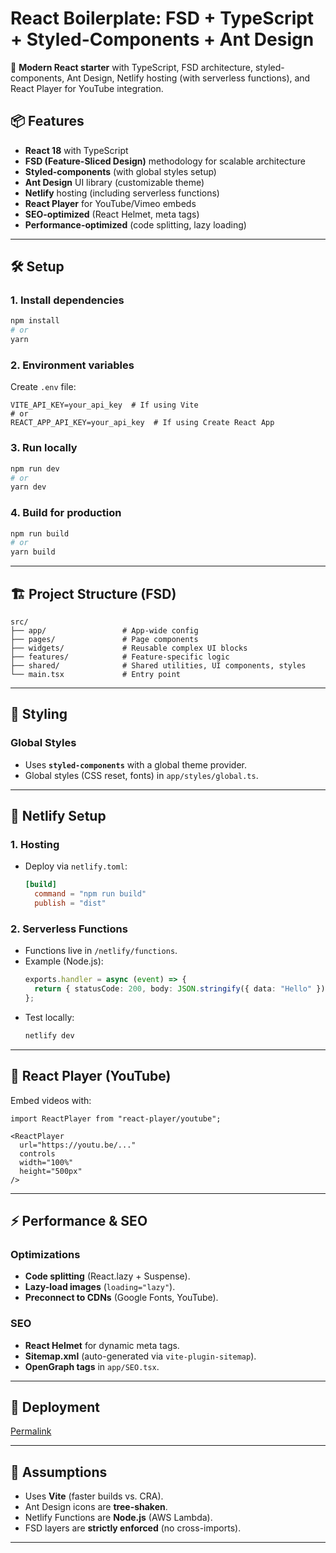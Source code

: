 # React Boilerplate: FSD + TypeScript + Styled-Components + Ant Design  

🚀 **Modern React starter** with TypeScript, FSD architecture, styled-components, Ant Design, Netlify hosting (with serverless functions), and React Player for YouTube integration.  

## 📦 Features  

- **React 18** with TypeScript  
- **FSD (Feature-Sliced Design)** methodology for scalable architecture  
- **Styled-components** (with global styles setup)  
- **Ant Design** UI library (customizable theme)  
- **Netlify** hosting (including serverless functions)  
- **React Player** for YouTube/Vimeo embeds  
- **SEO-optimized** (React Helmet, meta tags)  
- **Performance-optimized** (code splitting, lazy loading)  

---

## 🛠 Setup  

### 1. Install dependencies  
```bash
npm install
# or
yarn
```

### 2. Environment variables  
Create `.env` file:  
```env
VITE_API_KEY=your_api_key  # If using Vite
# or
REACT_APP_API_KEY=your_api_key  # If using Create React App
```

### 3. Run locally  
```bash
npm run dev
# or
yarn dev
```

### 4. Build for production  
```bash
npm run build
# or
yarn build
```

---

## 🏗 Project Structure (FSD)  

```
src/
├── app/                 # App-wide config
├── pages/               # Page components
├── widgets/             # Reusable complex UI blocks
├── features/            # Feature-specific logic
├── shared/              # Shared utilities, UI components, styles
└── main.tsx             # Entry point
```

---

## 🎨 Styling  

### Global Styles  
- Uses **`styled-components`** with a global theme provider.   
- Global styles (CSS reset, fonts) in `app/styles/global.ts`.  

---

## 📡 Netlify Setup  

### 1. Hosting  
- Deploy via `netlify.toml`:  
  ```toml
  [build]
    command = "npm run build"
    publish = "dist"
  ```

### 2. Serverless Functions  
- Functions live in `/netlify/functions`.  
- Example (Node.js):  
  ```ts
  exports.handler = async (event) => {
    return { statusCode: 200, body: JSON.stringify({ data: "Hello" }) };
  };
  ```
- Test locally:  
  ```bash
  netlify dev
  ```

---

## 🎥 React Player (YouTube)  
Embed videos with:  
```tsx
import ReactPlayer from "react-player/youtube";

<ReactPlayer 
  url="https://youtu.be/..." 
  controls 
  width="100%"
  height="500px"
/>
```

---

## ⚡ Performance & SEO  

### Optimizations  
- **Code splitting** (React.lazy + Suspense).  
- **Lazy-load images** (`loading="lazy"`).  
- **Preconnect to CDNs** (Google Fonts, YouTube).  

### SEO  
- **React Helmet** for dynamic meta tags.  
- **Sitemap.xml** (auto-generated via `vite-plugin-sitemap`).  
- **OpenGraph tags** in `app/SEO.tsx`.  

---

## 🚀 Deployment  
[Permalink](https://incandescent-cuchufli-19c1ae.netlify.app/contact) 

---

## 🔧 Assumptions  
- Uses **Vite** (faster builds vs. CRA).  
- Ant Design icons are **tree-shaken**.  
- Netlify Functions are **Node.js** (AWS Lambda).  
- FSD layers are **strictly enforced** (no cross-imports).  

---

